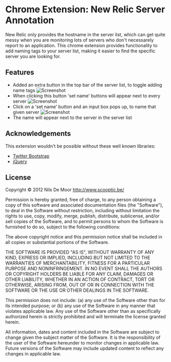 # Chrome Extension: New Relic Server Annotation

New Relic only provides the hostname in the server list, which can get quite messy when you are monitoring lots of servers who don't necessarely report to an application.
This chrome extension provides functionality to add naming tags to your server list, making it easier to find the specific server you are looking for.

## Features

- Added an extra button in the top bar of the server list, to toggle adding name tags
![Screenshot](https://raw.github.com/ndemoor/chrome-newrelic/master/doc/server_list.png)
- When clicking this button 'set name' buttons will appear next to every server
![Screenshot](https://raw.github.com/ndemoor/chrome-newrelic/master/doc/set_name.png)
- Click on a 'set name' button and an input box pops up, to name that given server
![Screenshot](https://raw.github.com/ndemoor/chrome-newrelic/master/doc/save.png)
- The name will appear next to the server in the server list

## Acknowledgements

This extension wouldn't be possible without these well known libraries:

- [Twitter Bootstrap](http://twitter.github.com/bootstrap/)
- [jQuery](http://jquery.com)

## License

Copyright © 2012 Nils De Moor 
http://www.scooptic.be/

Permission is hereby granted, free of charge, to any person obtaining a copy of this software and associated documentation files (the "Software"), to deal in the Software without restriction, including without limitation the rights to use, copy, modify, merge, publish, distribute, sublicense, and/or sell copies of the Software, and to permit persons to whom the Software is furnished to do so, subject to the following conditions:

The above copyright notice and this permission notice shall be included in all copies or substantial portions of the Software.

THE SOFTWARE IS PROVIDED "AS IS", WITHOUT WARRANTY OF ANY KIND, EXPRESS OR IMPLIED, INCLUDING BUT NOT LIMITED TO THE WARRANTIES OF MERCHANTABILITY, FITNESS FOR A PARTICULAR PURPOSE AND NONINFRINGEMENT. IN NO EVENT SHALL THE AUTHORS OR COPYRIGHT HOLDERS BE LIABLE FOR ANY CLAIM, DAMAGES OR OTHER LIABILITY, WHETHER IN AN ACTION OF CONTRACT, TORT OR OTHERWISE, ARISING FROM, OUT OF OR IN CONNECTION WITH THE SOFTWARE OR THE USE OR OTHER DEALINGS IN THE SOFTWARE.

This permission does not include: (a) any use of the Software other than for its intended purpose; or (b) any use of the Software in any manner that violates applicable law.  Any use of the Software other than as specifically authorized herein is strictly prohibited and will terminate the license granted herein.

All information, dates and content included in the Software are subject to change given the subject matter of the Software.  It is the responsibility of the user of the Software hereunder to monitor changes in applicable law.  Future versions of the Software may include updated content to reflect any changes in applicable law.
